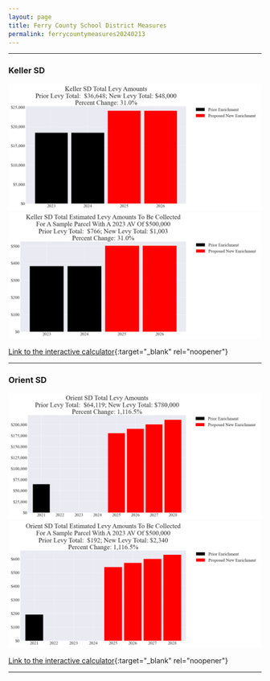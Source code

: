 ```yaml
---
layout: page
title: Ferry County School District Measures
permalink: ferrycountymeasures20240213
---
```


___

### Keller SD

![Keller SD enrichment levy totals chart](pagesManual/LeviesReport/20240213/KellerEnrichment.png "Keller SD enrichment levy totals chart")
![Keller SD enrichment levy example parcel chart](pagesManual/LeviesReport/20240213/KellerEnrichmentParcel.png "Keller SD enrichment  example parcel chart")

[Link to the interactive calculator](calculator_keller_enrichment_20240213_enhanced){:target="_blank" rel="noopener"}

___

### Orient SD

![Orient SD enrichment levy totals chart](pagesManual/LeviesReport/20240213/OrientEnrichment.png "Orient SD enrichment levy totals chart")
![Orient SD enrichment levy example parcel chart](pagesManual/LeviesReport/20240213/OrientEnrichmentParcel.png "Orient SD enrichment  example parcel chart")

[Link to the interactive calculator](calculator_orient_enrichment_20240213_enhanced){:target="_blank" rel="noopener"}

___


